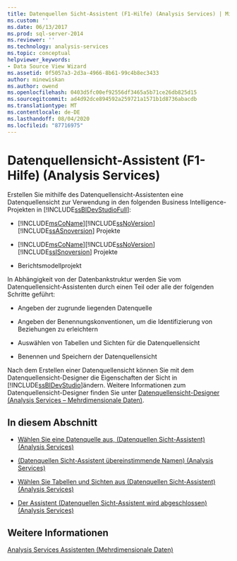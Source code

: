 ```yaml
---
title: Datenquellen Sicht-Assistent (F1-Hilfe) (Analysis Services) | Microsoft-Dokumentation
ms.custom: ''
ms.date: 06/13/2017
ms.prod: sql-server-2014
ms.reviewer: ''
ms.technology: analysis-services
ms.topic: conceptual
helpviewer_keywords:
- Data Source View Wizard
ms.assetid: 0f5057a3-2d3a-4966-8b61-99c4b8ec3433
author: minewiskan
ms.author: owend
ms.openlocfilehash: 0403d5fc00ef92556df3465a5b71ce26db825d15
ms.sourcegitcommit: ad4d92dce894592a259721a1571b1d8736abacdb
ms.translationtype: MT
ms.contentlocale: de-DE
ms.lasthandoff: 08/04/2020
ms.locfileid: "87716975"
---
```

# <a name="data-source-view-wizard-f1-help-analysis-services"></a>Datenquellensicht-Assistent (F1-Hilfe) (Analysis Services)
  Erstellen Sie mithilfe des Datenquellensicht-Assistenten eine Datenquellensicht zur Verwendung in den folgenden Business Intelligence-Projekten in [!INCLUDE[ssBIDevStudioFull](../includes/ssbidevstudiofull-md.md)]:  
  
-   [!INCLUDE[msCoName](../includes/msconame-md.md)][!INCLUDE[ssNoVersion](../includes/ssnoversion-md.md)] [!INCLUDE[ssASnoversion](../includes/ssasnoversion-md.md)] Projekte  
  
-   [!INCLUDE[msCoName](../includes/msconame-md.md)][!INCLUDE[ssNoVersion](../includes/ssnoversion-md.md)] [!INCLUDE[ssISnoversion](../includes/ssisnoversion-md.md)] Projekte  
  
-   Berichtsmodellprojekt  
  
 In Abhängigkeit von der Datenbankstruktur werden Sie vom Datenquellensicht-Assistenten durch einen Teil oder alle der folgenden Schritte geführt:  
  
-   Angeben der zugrunde liegenden Datenquelle  
  
-   Angeben der Benennungskonventionen, um die Identifizierung von Beziehungen zu erleichtern  
  
-   Auswählen von Tabellen und Sichten für die Datenquellensicht  
  
-   Benennen und Speichern der Datenquellensicht  
  
 Nach dem Erstellen einer Datenquellensicht können Sie mit dem Datenquellensicht-Designer die Eigenschaften der Sicht in [!INCLUDE[ssBIDevStudio](../includes/ssbidevstudio-md.md)]ändern. Weitere Informationen zum Datenquellensicht-Designer finden Sie unter [Datenquellensicht-Designer &#40;Analysis Services – Mehrdimensionale Daten&#41;](data-source-view-designer-analysis-services-multidimensional-data.md).  
  
## <a name="in-this-section"></a>In diesem Abschnitt  
  
-   [Wählen Sie eine Datenquelle aus, &#40;Datenquellen Sicht-Assistent&#41; &#40;Analysis Services&#41;](select-a-data-source-data-source-view-wizard-analysis-services.md)  
  
-   [&#40;Datenquellen Sicht-Assistent übereinstimmende Namen&#41; &#40;Analysis Services&#41;](name-matching-data-source-view-wizard-analysis-services.md)  
  
-   [Wählen Sie Tabellen und Sichten aus &#40;Datenquellen Sicht-Assistent&#41; &#40;Analysis Services&#41;](select-tables-and-views-data-source-view-wizard-analysis-services.md)  
  
-   [Der Assistent &#40;Datenquellen Sicht-Assistent wird abgeschlossen&#41; &#40;Analysis Services&#41;](completing-the-wizard-data-source-view-wizard-analysis-services.md)  
  
## <a name="see-also"></a>Weitere Informationen  
 [Analysis Services Assistenten &#40;Mehrdimensionale Daten&#41;](analysis-services-wizards-multidimensional-data.md)  
  
  
